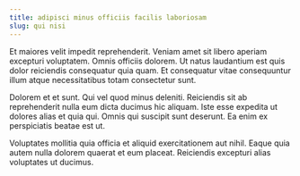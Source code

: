 ```yaml
---
title: adipisci minus officiis facilis laboriosam
slug: qui nisi
---
```


Et maiores velit impedit reprehenderit. Veniam amet sit libero aperiam excepturi voluptatem. Omnis officiis dolorem. Ut natus laudantium est quis dolor reiciendis consequatur quia quam. Et consequatur vitae consequuntur illum atque necessitatibus totam consectetur sunt.

Dolorem et et sunt. Qui vel quod minus deleniti. Reiciendis sit ab reprehenderit nulla eum dicta ducimus hic aliquam. Iste esse expedita ut dolores alias et quia qui. Omnis qui suscipit sunt deserunt. Ea enim ex perspiciatis beatae est ut.

Voluptates mollitia quia officia et aliquid exercitationem aut nihil. Eaque quia autem nulla dolorem quaerat et eum placeat. Reiciendis excepturi alias voluptates ut ducimus.
